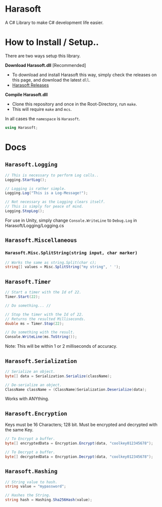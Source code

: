 # Harasoft
A C# Library to make C# development life easier.

# How to Install / Setup..

There are two ways setup this library.

**Download Harasoft.dll** [Recommended]
- To download and install Harasoft this way, simply check the releases on this page, and download the latest `dll`.
- [Harasoft Releases](https://github.com/harroo/Harasoft/releases)

**Compile Harasoft.dll**
- Clone this repository and once in the Root-Directory, run `make`.
- This will require `make` and `mcs`.

In all cases the `namespace` is `Harasoft`.
```cs
using Harasoft;
```

# Docs

## `Harasoft.Logging`
```cs
// This is necessary to perform Log calls..
Logging.StartLog();

// Logging is rather simple.
Logging.Log("This is a Log-Message!");

// Not necessary as the Logging clears itself.
// This is simply for peace of mind.
Logging.StopLog();
```
For use in Unity, simply change `Console.WriteLine` to `Debug.Log` in Harasoft/Logging/Logging.cs

## `Harasoft.Miscellaneous`

### `Harasoft.Misc.SplitString(string input, char marker)`
```cs
// Works the same as string.Split(char c);
string[] values = Misc.SplitString("my string", ' ');
```

## `Harasoft.Timer`
```cs
// Start a timer with the Id of 22.
Timer.Start(22);

// Do something... //

// Stop the timer with the Id of 22.
// Returns the resulted Milliseconds.
double ms = Timer.Stop(22);

// Do something with the result.
Console.WriteLine(ms.ToString());
```
Note: This will be within 1 or 2 milliseconds of accuracy.

## `Harasoft.Serialization`
```cs
// Serialize an object.
byte[] data = Serialization.Serialize(className);

// De-serialize an object.
ClassName className = (ClassName)Serialization.Deserialize(data);
```
Works with ANYthing.

## `Harasoft.Encryption`
Keys must be 16 Characters; 128 bit.
Must be encrypted and decrypted with the same Key.
```cs
// To Encrypt a buffer.
byte[] encryptedData = Encryption.Encrypt(data, "coolkey012345678");

// To Decrypt a buffer.
byte[] decryptedData = Encryption.Decrypt(data, "coolkey012345678");
```

## `Harasoft.Hashing`
```cs
// String value to hash.
string value = "mypassword";

// Hashes the String.
string hash = Hashing.Sha256Hash(value);
```
